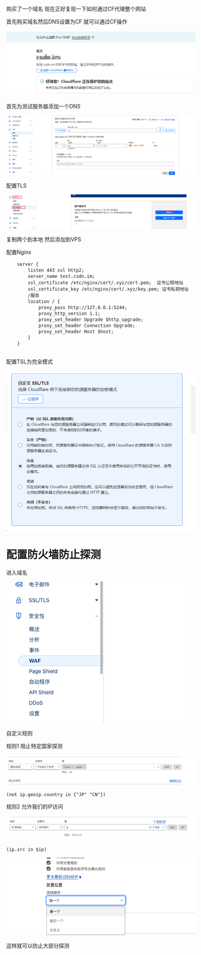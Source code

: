 购买了一个域名 现在正好复现一下如何通过CF代理整个网站

首先购买域名然后DNS设置为CF 就可以通过CF操作

![image-20250707230544956](https://raw.githubusercontent.com/Xioaruan912/pic/main/image-20250707230544956.png)

首先为测试服务器添加一个DNS

![image-20250707230733439](https://raw.githubusercontent.com/Xioaruan912/pic/main/image-20250707230733439.png)

配置TLS



![image-20250707230851450](https://raw.githubusercontent.com/Xioaruan912/pic/main/image-20250707230851450.png)

复制两个到本地 然后添加到VPS

配置Nginx

```
    server {
        listen 443 ssl http2;
        server_name test.csdn.im;
        ssl_certificate /etc/nginx/cert/.xyz/cert.pem;  证书公钥地址
        ssl_certificate_key /etc/nginx/cert/.xyz/key.pem; 证书私钥地址
		/服务
        location / {
            proxy_pass http://127.0.0.1:5244;
            proxy_http_version 1.1;
            proxy_set_header Upgrade $http_upgrade;
            proxy_set_header Connection Upgrade;
            proxy_set_header Host $host;
        }
    }
    
```

配置TSL为完全模式

![image-20250708000237725](https://raw.githubusercontent.com/Xioaruan912/pic/main/image-20250708000237725.png)

# 配置防火墙防止探测

进入域名

![image-20250520151508548](https://raw.githubusercontent.com/Xioaruan912/pic/main/image-20250520151508548.png)

自定义规则 

规则1 阻止特定国家探测

![image-20250520151544990](https://raw.githubusercontent.com/Xioaruan912/pic/main/image-20250520151544990.png)

```
(not ip.geoip.country in {"JP" "CN"})
```

规则2 允许我们的IP访问

![image-20250520151610630](https://raw.githubusercontent.com/Xioaruan912/pic/main/image-20250520151610630.png)

```
(ip.src in $ip)
```

![image-20250520151622916](https://raw.githubusercontent.com/Xioaruan912/pic/main/image-20250520151622916.png)

这样就可以防止大部分探测


